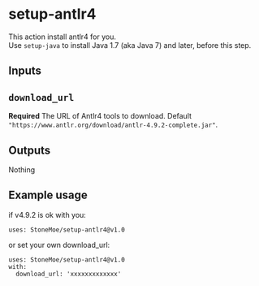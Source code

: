 # setup-antlr4

This action install antlr4 for you.  
Use `setup-java` to install Java 1.7 (aka Java 7) and later, before this step.

## Inputs

## `download_url`

**Required** The URL of Antlr4 tools to download. Default `"https://www.antlr.org/download/antlr-4.9.2-complete.jar"`.

## Outputs

Nothing

## Example usage

if v4.9.2 is ok with you:
```
uses: StoneMoe/setup-antlr4@v1.0
```

or set your own download_url:
```
uses: StoneMoe/setup-antlr4@v1.0
with:
  download_url: 'xxxxxxxxxxxxx'
```
